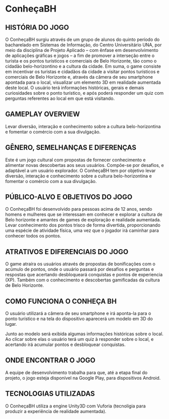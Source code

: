 # ConheçaBH

## HISTÓRIA DO JOGO

O ConheçaBH surgiu através de um grupo de alunos do quinto período do bacharelado em Sistemas de Informação, do Centro Universitário UNA, por meio da disciplina de Projeto Aplicado – com ênfase em desenvolvimento de aplicações gráficas e jogos – a fim de promover a interseção entre o turista e os pontos turísticos e comerciais de Belo Horizonte, tão como o cidadão belo-horizontino e a cultura da cidade. 
Em suma, o game consiste em incentivar os turistas e cidadãos da cidade a visitar pontos turísticos e comerciais de Belo Horizonte e, através da câmera de seu smartphone apontada para o local, visualizar um elemento 3D em realidade aumentada deste local. O usuário terá informações históricas, gerais e demais curiosidades sobre o ponto turístico, e após poderá responder um quiz com perguntas referentes ao local em que está visitando. 


## GAMEPLAY OVERVIEW
Levar diversão, interação e conhecimento sobre a cultura belo-horizontina e fomentar o comércio com a sua divulgação.


## GÊNERO, SEMELHANÇAS E DIFERENÇAS
Este é um jogo cultural com propostas de fornecer conhecimento e alimentar novas descobertas aos seus usuários. Compõe-se por desafios, e adaptável a um usuário explorador.
O ConheçaBH tem por objetivo levar diversão, interação e conhecimento sobre a cultura belo-horizontina e fomentar o comércio com a sua divulgação.


## PÚBLICO-ALVO E OBJETIVOS DO JOGO
O ConheçaBH foi desenvolvido para pessoas acima de 12 anos, sendo homens e mulheres que se interessam em conhecer e explorar a cultura de Belo horizonte e amantes de games de exploração e realidade aumentada.
Levar conhecimento dos pontos trisco de forma divertida, proporcionando uma espécie de atividade física, uma vez que o jogador irá caminhar para conhecer todos os pontos. 


## ATRATIVOS E DIFERENCIAIS DO JOGO
O game atraíra os usuários através de propostas de bonificações com o acúmulo de pontos, onde o usuário passará por desafios e perguntas e respostas que acertando desbloqueará conquistas e pontos de experiencia (XP). Também com o conhecimento e descobertas gamificadas da cultura de Belo Horizonte.


## COMO FUNCIONA O CONHEÇA BH
O usuário utilizará a câmera de seu smartphone e irá aponta-la para o ponto turístico e na tela do dispositivo aparecerá um modelo em 3D do lugar.

Junto ao modelo será exibida algumas informações históricas sobre o local. Ao clicar sobre elas o usuário terá um quiz à responder sobre o local, e acertando irá acumular pontos e desbloquear conquistas.


## ONDE ENCONTRAR O JOGO
 A equipe de desenvolvimento trabalha para que, até a etapa final do projeto, o jogo esteja disponível na Google Play, para dispositivos Android.


## TECNOLOGIAS UTILIZADAS
O ConheçaBH utiliza a engine Unity3D com Vuforia (tecnoligia para produzir a experiência de realidade aumentada).
